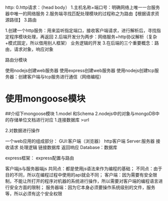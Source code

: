 http: 
    0.http请求：（head body）
    1.主机名称+端口号：明确网络上唯一一台服务器中唯一的网络服务
    2.服务端寻找匹配处理模块的过程称之为路由【根据请求资源路径】
    3.路由


1.创建一个http服务：用来监听指定端口，接收客户端请求，进行解析后，寻找指定程序模块处理，再返回
2.后端开发分为两步：网络服务+http协议解析（复杂+模式固定，所以借用别人框架） 业务逻辑的开发
3.在后端的三个重要概念：路由，请求对象，响应对象

路由分模块


使用nodejs创建web服务器
使用express创建web服务器
使用nodejs创建tcp服务器：创建客户端与tcp服务进行通信（网络编程）



# 使用mongoose模块
##介绍下mongoose模块
    1.model 和Schema
    2.nodejs中的对象与mongoDB中的存储单位文档进行对应
1.连接数据库
    >url

2.对数据进行操作

一个web应用的组成部分：
GUI:客户端（浏览器） http客户端
Server:服务器 接收请求 处理逻辑 链接数据库 返回响应
Database：数据库


express框架：
    express配置与路由



 客户端js与服务器端js
 共同点：都是使用js语法来作为编程的基础；
 不同点：由于目的不同，所以在编程过程中使用的api就会不同；
 客户端：因为需要有安全限制，不能让所打开的程序对机器的系统进行操作，所以需要对客户端的编程语言进行安全方面的限制；
 服务器端：因为它本身必须要操作系统级别的文件，服务等，所以必须有这个安全权限

